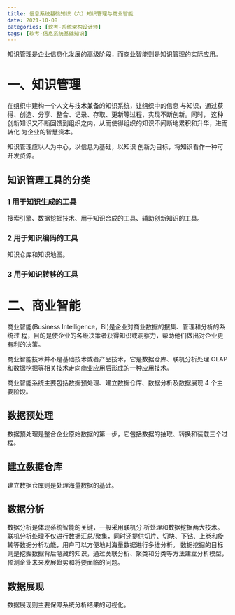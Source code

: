 ```yaml
---
title: 信息系统基础知识（六）知识管理与商业智能
date: 2021-10-08
categories: [软考-系统架构设计师]
tags: [软考-信息系统基础知识]
---
```



知识管理是企业信息化发展的高级阶段，而商业智能则是知识管理的实际应用。



# 一、知识管理
在组织中建构一个人文与技术兼备的知识系统，让组织中的信息 与知识，通过获得、创造、分享、整合、记录、存取、更新等过程，实现不断创新。同时， 这种创新知识又不断回馈到组织之内，从而使得组织的知识不间断地累积和升华，进而转化 为企业的智慧资本。

知识管理应以人为中心，以信息为基础，以知识 创新为目标，将知识看作一种可开发资源。

## 知识管理工具的分类
### 1 用于知识生成的工具
搜索引擎、数据挖掘技术、用于知识合成的工具、辅助创新知识的工具。
### 2 用于知识编码的工具
知识仓库和知识地图。
### 3 用于知识转移的工具


# 二、商业智能

商业智能(Business Intelligence，BI)是企业对商业数据的搜集、管理和分析的系统过 程，目的是使企业的各级决策者获得知识或洞察力，帮助他们做出对企业更有利的决策。

商业智能技术并不是基础技术或者产品技术，它是数据仓库、联机分析处理 OLAP 和数据挖掘等相关技术走向商业应用后形成的一种应用技术。

商业智能系统主要包括数据预处理、建立数据仓库、数据分析及数据展现 4 个主要阶段。

## 数据预处理
数据预处理是整合企业原始数据的第一步，它包括数据的抽取、转换和装载三个过程。

## 建立数据仓库
建立数据仓库则是处理海量数据的基础。

## 数据分析
数据分析是体现系统智能的关键，一般采用联机分 析处理和数据挖掘两大技术。
联机分析处理不仅进行数据汇总/聚集，同时还提供切片、切块、下钻、上卷和旋转等数据分析功能，用户可以方便地对海量数据进行多维分析。
数据挖掘的目标则是挖掘数据背后隐藏的知识，通过关联分析、聚类和分类等方法建立分析模型，预测企业未来发展趋势和将要面临的问题。

## 数据展现
数据展现则主要保障系统分析结果的可视化。
